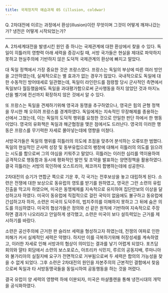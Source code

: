 ```yaml
---
title: 국제정치학 예습과제 05 (illusion, coldwar)
---
```


Q. 2차대전에 이르는 과정에서 환상(illusion)이란 무엇이며 그것이 어떻게 깨져나갔는가? 냉전은 어떻게 시작되었는가?

---

A. 2차세계대전을 발생시킨 원인 중 하나는 국제관계에 대한 환상에서 찾을 수 있다. 독일이 히틀러의 영향력 아래 세력을 증강시킬 때, 서방 국가들은 현실을 제대로 파악하지 못하고 현실주의에 기반하지 않은 도덕적 국제관계의 환상에 빠지고 말았다.

대 독일 정책에서 가장 중요한 것은 프랑스였다. 프랑스는 독일의 부상에 따른 여러 방안을 고안하였는데, 실제적으로는 별 효과가 없는 경우가 많았다. 국내적으로도 독일에 대한 수동적인 방어태세로 일관했는데, 독일이 라인란드를 점령할 당시 군사적인 측면에서 독일보다 월등했음에도 독일을 과대평가함으로써 군사행동을 하지 않았던 것과 마지노선을 벨기에 전선까지 확장하지 않은 것에서 알 수 있다.

또 프랑스는 독일을 견제하기위해 영국과 동맹을 추구하였으나, 영국은 힘의 균형 정책을 무시한 채 오히려 프랑스를 경계하였다. 독일에게는 지속적인 무장해제를 종용하는 선에서 그쳤는데, 이는 독일의 도덕적 행위를 요청한 것으로 안일한 판단 하에서 한 행동이었다. 영국의 유화책은 독일과 해군협정을 맺은 점에서도 드러난다. 영국의 이러한 행동은 프랑스를 무기력한 자세로 몰아넣는데에 영향을 미쳤다.

서방국가들은 독일의 행위를 히틀러의 의도에 초점을 맞추어 분석하는 오류또한 범했다. 독일의 현실적인 군사력 성장 및 동부유럽으로의 팽창에 대해서 히틀러의 의도를 읽으려는 시도를 함으로써 그의 야심을 키워주고 말았다. 히틀러는 이러한 심리를 역이용하여 공격적으로 행동함과 동시에 평화적인 발언 및 조약을 발표하는 양면정책을 활용하였다. 결국 히틀러는 서방의 묵인하에 오스트리아, 체코까지 합병하는데에 성공한다.

2차대전의 승기가 연합군 쪽으로 기운 후, 각 국가는 전후보상을 놓고 대립하게 된다. 소련은 전쟁에 대한 보상으로 동유럽의 영토를 받기를 원하였고, 영국은 그런 소련의 유럽진출을 막고자 하였으며, 미국은 동맹체제를 지속적으로 유지하여 집단안보의 이상을 달성하고자 하였다. 미국이 동유럽에 직접적으로 걸린 국익이 없음에도 불구하고 동유럽에 간섭하고자 하자, 소련은 미국의 도덕주의, 법치주의를 이해하지 못하고 그 뒤에 숨은 의도를 의심하였다. 미국의 협상가들은 정의와 선 같은 원칙에 기반하여 지속적으로 주장하면 결과가 나오리라고 안일하게 생각했고, 소련은 미국이 보다 설득력있는 근거를 제시하기를 바랐다.

소련은 공산주의에 근거한 판 슬라브 세력을 형성하고자 하였는데, 전쟁의 여파로 인한 피해가 커서 실제적인 세력은 약했다. 하지만 이를 극복하기위해 허장성세를 계속하였고, 이러한 자세로 인해 서방과의 협상이 의미있는 결과를 낳기 어렵게 되었다. 포츠담 회의와 얄타 회담에서 소련의 보스포로스, 아프리카 식민지, 루르의 공동지배, 루마니아와 불가리아의 실질지배 요구가 전면적으로 거부됨으로써 두 세력은 합의의 가능성을 찾을 수 없게 되었다. 그후 소련은 2차대전의 원인을 자본주의의 근본적인 결함에서 찾음으로써 독일과 타 서방동맹국들을 동일시하여 공동행동을 하는 것을 꺼렸다.

결국 유럽이 양 세력의 영향력 하에 이분되자, 미국은 마샬플렌을 통해 냉전시대의 개막을 공식화하였다.
